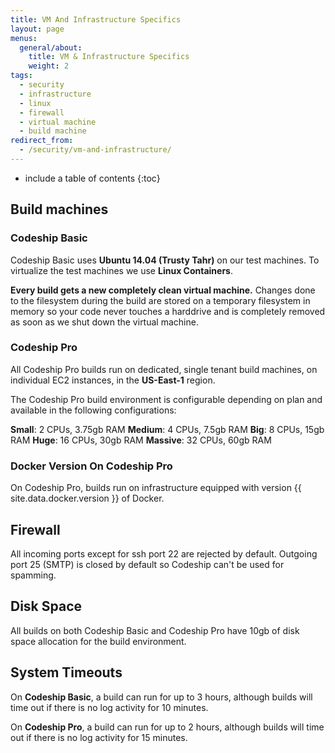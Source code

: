 ```yaml
---
title: VM And Infrastructure Specifics
layout: page
menus:
  general/about:
    title: VM & Infrastructure Specifics
    weight: 2
tags:
  - security
  - infrastructure
  - linux
  - firewall
  - virtual machine
  - build machine
redirect_from:
  - /security/vm-and-infrastructure/
---
```


* include a table of contents
{:toc}

## Build machines

### Codeship Basic

Codeship Basic uses **Ubuntu 14.04 (Trusty Tahr)** on our test machines. To virtualize the test machines we use **Linux Containers**.

**Every build gets a new completely clean virtual machine.** Changes done to the filesystem during the build are stored on a temporary filesystem in memory so your code never touches a harddrive and is completely removed as soon as we shut down the virtual machine.

### Codeship Pro

All Codeship Pro builds run on dedicated, single tenant build machines, on individual EC2 instances, in the **US-East-1** region.

The Codeship Pro build environment is configurable depending on plan and available in the following configurations:

**Small**: 2 CPUs, 3.75gb RAM
**Medium**: 4 CPUs, 7.5gb RAM
**Big**: 8 CPUs, 15gb RAM
**Huge**: 16 CPUs, 30gb RAM
**Massive**: 32 CPUs, 60gb RAM

### Docker Version On Codeship Pro

On Codeship Pro, builds run on infrastructure equipped with version {{ site.data.docker.version }} of Docker.

## Firewall
All incoming ports except for ssh port 22 are rejected by default. Outgoing port 25 (SMTP) is closed by default so Codeship can't be used for spamming.

## Disk Space
All builds on both Codeship Basic and Codeship Pro have 10gb of disk space allocation for the build environment.

## System Timeouts

On **Codeship Basic**, a build can run for up to 3 hours, although builds will time out if there is no log activity for 10 minutes.

On **Codeship Pro**, a build can run for up to 2 hours, although builds will time out if there is no log activity for 15 minutes.
